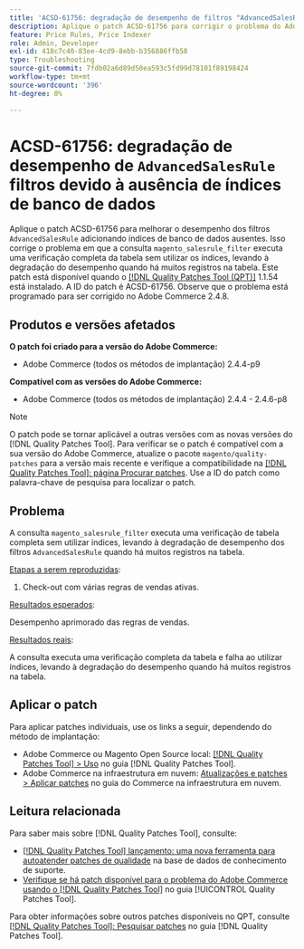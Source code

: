 ```yaml
---
title: 'ACSD-61756: degradação de desempenho de filtros "AdvancedSalesRule" devido à falta de índices de banco de dados'
description: Aplique o patch ACSD-61756 para corrigir o problema do Adobe Commerce em que a consulta "magento_salesrule_filter" executa uma verificação de tabela completa sem usar índices, resultando em degradação de desempenho ao manipular grandes volumes de registros. Este patch melhora o desempenho adicionando os índices de banco de dados ausentes para filtros "AdvancedSalesRule".
feature: Price Rules, Price Indexer
role: Admin, Developer
exl-id: 418c7c40-83ee-4cd9-8ebb-b356886ffb58
type: Troubleshooting
source-git-commit: 7fdb02a6d89d50ea593c5fd99d78101f89198424
workflow-type: tm+mt
source-wordcount: '396'
ht-degree: 0%

---
```


# ACSD-61756: degradação de desempenho de `AdvancedSalesRule` filtros devido à ausência de índices de banco de dados

Aplique o patch ACSD-61756 para melhorar o desempenho dos filtros `AdvancedSalesRule` adicionando índices de banco de dados ausentes. Isso corrige o problema em que a consulta `magento_salesrule_filter` executa uma verificação completa da tabela sem utilizar os índices, levando à degradação do desempenho quando há muitos registros na tabela. Este patch está disponível quando o [[!DNL Quality Patches Tool (QPT)]](https://experienceleague.adobe.com/pt-br/docs/commerce-operations/tools/quality-patches-tool/quality-patches-tool-to-self-serve-quality-patches) 1.1.54 está instalado. A ID do patch é ACSD-61756. Observe que o problema está programado para ser corrigido no Adobe Commerce 2.4.8.

## Produtos e versões afetados

**O patch foi criado para a versão do Adobe Commerce:**

* Adobe Commerce (todos os métodos de implantação) 2.4.4-p9

**Compatível com as versões do Adobe Commerce:**

* Adobe Commerce (todos os métodos de implantação) 2.4.4 - 2.4.6-p8

>[!NOTE]
>
>O patch pode se tornar aplicável a outras versões com as novas versões do [!DNL Quality Patches Tool]. Para verificar se o patch é compatível com a sua versão do Adobe Commerce, atualize o pacote `magento/quality-patches` para a versão mais recente e verifique a compatibilidade na [[!DNL Quality Patches Tool]: página Procurar patches](https://experienceleague.adobe.com/tools/commerce-quality-patches/index.html?lang=pt-BR). Use a ID do patch como palavra-chave de pesquisa para localizar o patch.

## Problema

A consulta `magento_salesrule_filter` executa uma verificação de tabela completa sem utilizar índices, levando à degradação de desempenho dos filtros `AdvancedSalesRule` quando há muitos registros na tabela.

<u>Etapas a serem reproduzidas</u>:

1. Check-out com várias regras de vendas ativas.

<u>Resultados esperados</u>:

Desempenho aprimorado das regras de vendas.

<u>Resultados reais</u>:

A consulta executa uma verificação completa da tabela e falha ao utilizar índices, levando à degradação do desempenho quando há muitos registros na tabela.

## Aplicar o patch

Para aplicar patches individuais, use os links a seguir, dependendo do método de implantação:

* Adobe Commerce ou Magento Open Source local: [[!DNL Quality Patches Tool] > Uso](/help/tools/quality-patches-tool/usage.md) no guia [!DNL Quality Patches Tool].
* Adobe Commerce na infraestrutura em nuvem: [Atualizações e patches > Aplicar patches](https://experienceleague.adobe.com/docs/commerce-cloud-service/user-guide/develop/upgrade/apply-patches.html?lang=pt-BR) no guia do Commerce na infraestrutura em nuvem.

## Leitura relacionada

Para saber mais sobre [!DNL Quality Patches Tool], consulte:

* [[!DNL Quality Patches Tool] lançamento: uma nova ferramenta para autoatender patches de qualidade](https://experienceleague.adobe.com/pt-br/docs/commerce-operations/tools/quality-patches-tool/quality-patches-tool-to-self-serve-quality-patches) na base de dados de conhecimento de suporte.
* [Verifique se há patch disponível para o problema do Adobe Commerce usando o  [!DNL Quality Patches Tool]](/help/tools/quality-patches-tool/patches-available-in-qpt/check-patch-for-magento-issue-with-magento-quality-patches.md) no guia [!UICONTROL Quality Patches Tool].

Para obter informações sobre outros patches disponíveis no QPT, consulte [[!DNL Quality Patches Tool]: Pesquisar patches](https://experienceleague.adobe.com/tools/commerce-quality-patches/index.html?lang=pt-BR) no guia [!DNL Quality Patches Tool].
